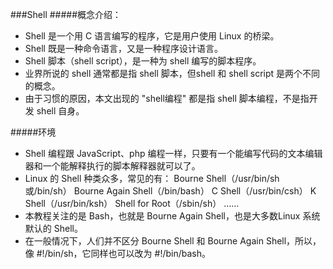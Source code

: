 ###Shell
#####概念介绍：
- Shell 是一个用 C 语言编写的程序，它是用户使用 Linux 的桥梁。
- Shell 既是一种命令语言，又是一种程序设计语言。
- Shell 脚本（shell script），是一种为 shell 编写的脚本程序。
- 业界所说的 shell 通常都是指 shell 脚本，但shell 和 shell script 是两个不同的概念。
- 由于习惯的原因，本文出现的 "shell编程" 都是指 shell 脚本编程，不是指开发 shell 自身。

#####环境
- Shell 编程跟 JavaScript、php 编程一样，只要有一个能编写代码的文本编辑器和一个能解释执行的脚本解释器就可以了。
- Linux 的 Shell 种类众多，常见的有：
    Bourne Shell（/usr/bin/sh或/bin/sh）
    Bourne Again Shell（/bin/bash）
    C Shell（/usr/bin/csh）
    K Shell（/usr/bin/ksh）
    Shell for Root（/sbin/sh）
    ……
- 本教程关注的是 Bash，也就是 Bourne Again Shell，也是大多数Linux 系统默认的 Shell。
- 在一般情况下，人们并不区分 Bourne Shell 和 Bourne Again Shell，所以，像 #!/bin/sh，它同样也可以改为 #!/bin/bash。

